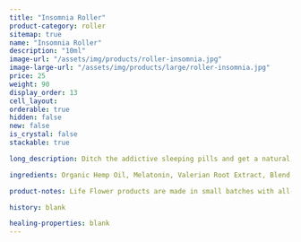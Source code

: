 ```yaml
---
title: "Insomnia Roller"
product-category: roller
sitemap: true
name: "Insomnia Roller"
description: "10ml"
image-url: "/assets/img/products/roller-insomnia.jpg"
image-large-url: "/assets/img/products/large/roller-insomnia.jpg"
price: 25
weight: 90
display_order: 13
cell_layout:
orderable: true
hidden: false
new: false
is_crystal: false
stackable: true

long_description: Ditch the addictive sleeping pills and get a natural, good night's sleep with our Insomnia Relief 1:1 THC/CBD infused Sweet Almond oil paired with a sedative, healing essential oil blend that has been scientifically proven to give you a great night's sleep. Corresponding herbs are added to provide extra nutrients for maximum potency and effectiveness. Crystal infused with a cleansed + charged purple amethyst crystal- the stone of sleep to enhance vibrations of relaxation and rest.

ingredients: Organic Hemp Oil, Melatonin, Valerian Root Extract, Blend of Therapeutic-grade Essential Oils, Organic Herbs, Sunflower Lecithin, Vitamin E, Cleansed & Charged Crystal.

product-notes: Life Flower products are made in small batches with all-natural and boutique ingredients. Most orders are processed within 3 days of being placed.

history: blank

healing-properties: blank
---
```

